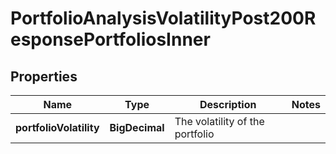 

# PortfolioAnalysisVolatilityPost200ResponsePortfoliosInner


## Properties

| Name | Type | Description | Notes |
|------------ | ------------- | ------------- | -------------|
|**portfolioVolatility** | **BigDecimal** | The volatility of the portfolio |  |



